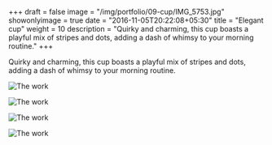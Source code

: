 +++
draft = false
image = "/img/portfolio/09-cup/IMG_5753.jpg"
showonlyimage = true
date = "2016-11-05T20:22:08+05:30"
title = "Elegant cup"
weight = 10
description = "Quirky and charming, this cup boasts a playful mix of stripes and dots, adding a dash of whimsy to your morning routine."
+++

Quirky and charming, this cup boasts a playful mix of stripes and dots, adding a dash of whimsy to your morning routine.

![The work][1]

![The work][2]

![The work][3]

![The work][4]


[1]: /img/portfolio/09-cup/IMG_5753.jpg
[2]: /img/portfolio/09-cup/IMG_5760.jpg
[3]: /img/portfolio/09-cup/IMG_5774.jpg
[4]: /img/portfolio/09-cup/IMG_5755.jpg
